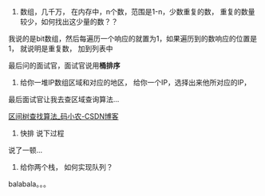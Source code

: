 1. 数组，几千万， 在内存中，n个数，范围是1-n，少数重复的数， 重复的数量较少，如何找出这少量的数？？

我说的是bit数组，然后每遍历一个响应的就置为1，如果遍历到的数响应的位置是1， 就说明是重复数， 加到列表中

最后问的面试官，面试官说用**桶排序**



1. 给你一堆IP数组区域和对应的地区， 给你一个IP，选择出来他所对应的IP， 

最后面试官让我去查区域查询算法...

[区间树查找算法_码小农-CSDN博客](https://blog.csdn.net/Naruto_ahu/article/details/8202878)

1. 快排 说下过程

说了一顿...

1. 给你两个栈， 如何实现队列？

balabala。。。





